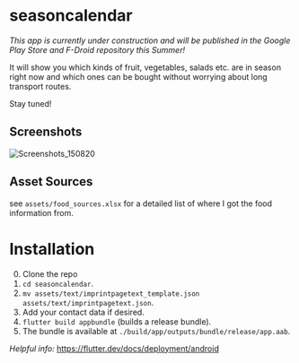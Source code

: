 # seasoncalendar

_This app is currently under construction and will be published in the Google Play Store and F-Droid repository this Summer!_

It will show you which kinds of fruit, vegetables, salads etc. are in season right now and which ones can be bought without worrying about long transport routes.

Stay tuned!

## Screenshots

![Screenshots_150820](assets/screenshots_150820.png)

## Asset Sources

see `assets/food_sources.xlsx` for a detailed list of where I got the food information from.

# Installation

0. Clone the repo
1. `cd seasoncalendar`.
2. `mv assets/text/imprintpagetext_template.json assets/text/imprintpagetext.json`.
3. Add your contact data if desired.
4. `flutter build appbundle` (builds a release bundle).
5. The bundle is available at `./build/app/outputs/bundle/release/app.aab`.

_Helpful info:_ https://flutter.dev/docs/deployment/android
